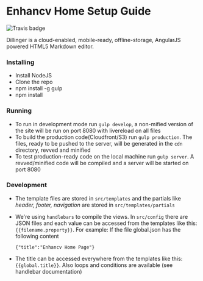 # Enhancv Home Setup Guide

![Travis badge](https://travis-ci.org/enhancv/homepage.svg?branch=master)

Dillinger is a cloud-enabled, mobile-ready, offline-storage, AngularJS powered HTML5 Markdown editor.

### Installing
* Install NodeJS
* Clone the repo
* npm install -g gulp
* npm install

### Running

* To run in development mode run `gulp develop`, a non-mified version of the site will be run on port 8080 with livereload on all files
* To build the production code(Cloudfront/S3) run `gulp production`. The files, ready to be pushed to the server, will be generated in the `cdn` directory, revved and minified
* To test production-ready code on the local machine run `gulp server`. A revved/minified code will be compiled and a server will be started on port 8080

### Development

* The template files are stored in `src/templates` and the partials like *header, footer, navigation* are stored in `src/templates/partials`
* We're using `handlebars` to compile the views. In `src/config` there are JSON files and each value can be accessed from the templates like this: `{{filename.property}}`. For example: If the file global.json has the following content

      {"title":"Enhancv Home Page"}

* The title can be accessed everywhere from the templates like this: `{{global.title}}`. Also loops and conditions are available (see handlebar documentation)

